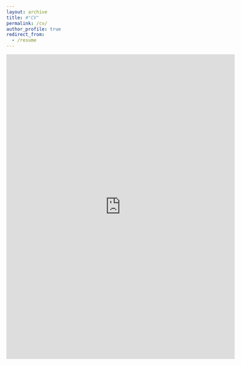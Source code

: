 ```yaml
---
layout: archive
title: #"CV"
permalink: /cv/
author_profile: true
redirect_from:
  - /resume
---
```


<html lang="en">
<head>
    <meta charset="UTF-8">
    <meta name="viewport" content="width=device-width, initial-scale=1.0">
    <title>PDF Viewer</title>
</head>
<body>
    <embed src="https://ruby-stha.github.io/files/Ruby_Shrestha_CV.pdf" type="application/pdf" width="600" height="800">
</body>
</html>


